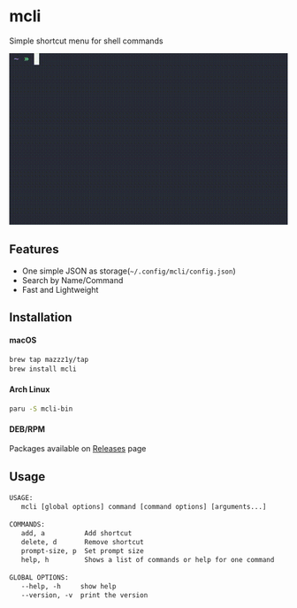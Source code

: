 # mcli

Simple shortcut menu for shell commands

![](./.github/demo.gif)

## Features

* One simple JSON as storage(`~/.config/mcli/config.json`)
* Search by Name/Command
* Fast and Lightweight

## Installation

#### macOS

```bash
brew tap mazzz1y/tap
brew install mcli
```

#### Arch Linux

```bash
paru -S mcli-bin
```

#### DEB/RPM

Packages available on [Releases](https://github.com/mazzz1y/mcli/releases) page

## Usage

```
USAGE:
   mcli [global options] command [command options] [arguments...]

COMMANDS:
   add, a          Add shortcut
   delete, d       Remove shortcut
   prompt-size, p  Set prompt size
   help, h         Shows a list of commands or help for one command

GLOBAL OPTIONS:
   --help, -h     show help
   --version, -v  print the version
```

